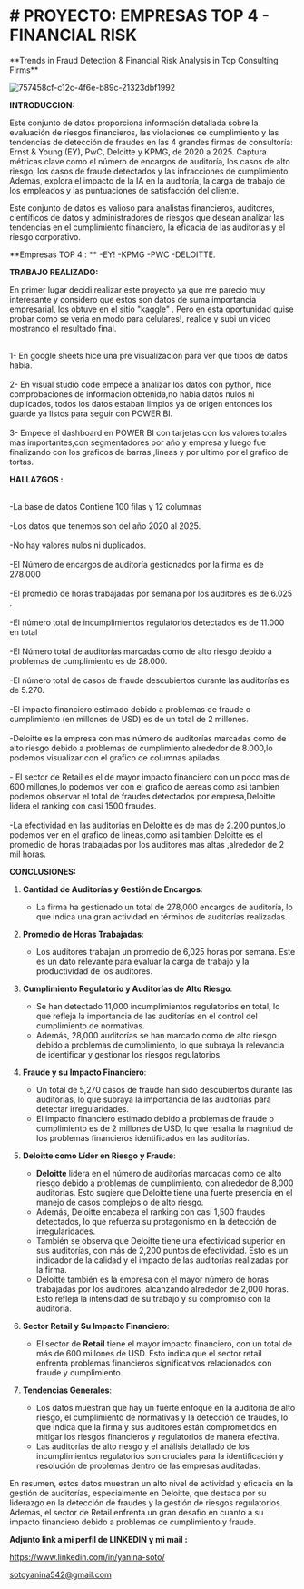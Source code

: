

<h1> # PROYECTO: EMPRESAS TOP 4 - FINANCIAL RISK </h1>
**Trends in Fraud Detection & Financial Risk Analysis in Top Consulting Firms**

![757458cf-c12c-4f6e-b89c-21323dbf1992](https://github.com/user-attachments/assets/3713595e-70d1-4004-8e30-50182d4235f2)

**INTRODUCCION:**

Este conjunto de datos proporciona información detallada sobre la evaluación de riesgos financieros, las violaciones de cumplimiento y las tendencias de detección de fraudes en las 4 grandes firmas de consultoría: Ernst & Young (EY), PwC, Deloitte y KPMG, de 2020 a 2025. Captura métricas clave como el número de encargos de auditoría, los casos de alto riesgo, los casos de fraude detectados y las infracciones de cumplimiento. Además, explora el impacto de la IA en la auditoría, la carga de trabajo de los empleados y las puntuaciones de satisfacción del cliente.

Este conjunto de datos es valioso para analistas financieros, auditores, científicos de datos y administradores de riesgos que desean analizar las tendencias en el cumplimiento financiero, la eficacia de las auditorías y el riesgo corporativo.

**Empresas TOP 4 : **
-EY!
-KPMG
-PWC
-DELOITTE.

**TRABAJO REALIZADO:**

En primer lugar decidi realizar este proyecto ya que me parecio muy interesante y considero que estos son datos de suma importancia empresarial,  los obtuve en el sitio "kaggle" .
Pero en esta oportunidad quise probar como se veria en modo para celulares!, realice y subi un video mostrando el resultado final.

<br>1- En google sheets hice una pre visualizacion para ver que tipos de datos habia.</br>
<br>2- En visual studio code empece a analizar los datos con python, hice comprobaciones de informacion obtenida,no habia datos nulos ni duplicados, todos los datos estaban limpios ya de origen entonces los guarde ya listos para seguir con POWER BI.</br>
<br>3- Empece el dashboard en POWER BI con tarjetas con los valores totales mas importantes,con segmentadores por año y empresa y luego fue finalizando con los graficos de barras ,lineas y por ultimo por el grafico de tortas.</br>

**HALLAZGOS :**

<br>-La base de datos Contiene 100 filas y 12 columnas</br>
<br>-Los datos que tenemos son del año 2020 al 2025.</br>
<br>-No hay valores nulos ni duplicados.</br>
<br>-El Número de encargos de auditoría gestionados por la firma es de 278.000</br>
<br>-El promedio de horas trabajadas por semana por los auditores es de 6.025 .</br>
<br>-El número total de incumplimientos regulatorios detectados es de 11.000 en total</br>
<br>-El Número total de auditorías marcadas como de alto riesgo debido a problemas de cumplimiento es de 28.000.</br>
<br>-El número total de casos de fraude descubiertos durante las auditorías es de 5.270.</br>
<br>-El impacto financiero estimado debido a problemas de fraude o cumplimiento (en millones de USD) es de un total de 2 millones.</br>
<br>-Deloitte es la empresa con mas número de auditorías marcadas como de alto riesgo debido a problemas de cumplimiento,alrededor de 8.000,lo podemos visualizar con el grafico de columnas apiladas.</br>
<br>- El sector de Retail es el de mayor impacto financiero con un poco mas de 600 millones,lo podemos ver con el grafico de aereas como asi tambien podemos observar el total de fraudes detectados por empresa,Deloitte lidera el ranking con casi 1500 fraudes.</br>
<br>-La efectividad en las auditorias en Deloitte es de mas de 2.200 puntos,lo podemos ver en el grafico de lineas,como asi tambien Deloitte es el promedio de horas trabajadas por los auditores mas altas ,alrededor de 2 mil horas.</br>

**CONCLUSIONES:**


1. **Cantidad de Auditorías y Gestión de Encargos**:
   - La firma ha gestionado un total de 278,000 encargos de auditoría, lo que indica una gran actividad en términos de auditorías realizadas.

2. **Promedio de Horas Trabajadas**:
   - Los auditores trabajan un promedio de 6,025 horas por semana. Este es un dato relevante para evaluar la carga de trabajo y la productividad de los auditores.

3. **Cumplimiento Regulatorio y Auditorías de Alto Riesgo**:
   - Se han detectado 11,000 incumplimientos regulatorios en total, lo que refleja la importancia de las auditorías en el control del cumplimiento de normativas.
   - Además, 28,000 auditorías se han marcado como de alto riesgo debido a problemas de cumplimiento, lo que subraya la relevancia de identificar y gestionar los riesgos regulatorios.

4. **Fraude y su Impacto Financiero**:
   - Un total de 5,270 casos de fraude han sido descubiertos durante las auditorías, lo que subraya la importancia de las auditorías para detectar irregularidades.
   - El impacto financiero estimado debido a problemas de fraude o cumplimiento es de 2 millones de USD, lo que resalta la magnitud de los problemas financieros identificados en las auditorías.

5. **Deloitte como Líder en Riesgo y Fraude**:
   - **Deloitte** lidera en el número de auditorías marcadas como de alto riesgo debido a problemas de cumplimiento, con alrededor de 8,000 auditorías. Esto sugiere que Deloitte tiene una fuerte presencia en el manejo de casos complejos o de alto riesgo.
   - Además, Deloitte encabeza el ranking con casi 1,500 fraudes detectados, lo que refuerza su protagonismo en la detección de irregularidades.
   - También se observa que Deloitte tiene una efectividad superior en sus auditorías, con más de 2,200 puntos de efectividad. Esto es un indicador de la calidad y el impacto de las auditorías realizadas por la firma.
   - Deloitte también es la empresa con el mayor número de horas trabajadas por los auditores, alcanzando alrededor de 2,000 horas. Esto refleja la intensidad de su trabajo y su compromiso con la auditoría.

6. **Sector Retail y Su Impacto Financiero**:
   - El sector de **Retail** tiene el mayor impacto financiero, con un total de más de 600 millones de USD. Esto indica que el sector retail enfrenta problemas financieros significativos relacionados con fraude y cumplimiento.
   
7. **Tendencias Generales**:
   - Los datos muestran que hay un fuerte enfoque en la auditoría de alto riesgo, el cumplimiento de normativas y la detección de fraudes, lo que indica que la firma y sus auditores están comprometidos en mitigar los riesgos financieros y regulatorios de manera efectiva.
   - Las auditorías de alto riesgo y el análisis detallado de los incumplimientos regulatorios son cruciales para la identificación y resolución de problemas dentro de las empresas auditadas.

En resumen, estos datos muestran un alto nivel de actividad y eficacia en la gestión de auditorías, especialmente en Deloitte, que destaca por su liderazgo en la detección de fraudes y la gestión de riesgos regulatorios. Además, el sector de Retail enfrenta un gran desafío en cuanto a su impacto financiero debido a problemas de cumplimiento y fraude.


**Adjunto link a mi perfil de LINKEDIN y mi mail :**

https://www.linkedin.com/in/yanina-soto/

sotoyanina542@gmail.com

